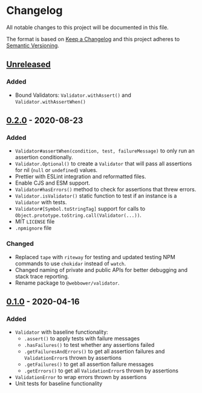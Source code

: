 # Changelog
All notable changes to this project will be documented in this file.

The format is based on [Keep a Changelog][Keep a Changelog] and this project adheres to [Semantic Versioning][Semantic Versioning].

## [Unreleased]
### Added
- Bound Validators: `Validator.withAssert()` and `Validator.withAssertWhen()`

## [0.2.0] - 2020-08-23
### Added
- `Validator#assertWhen(condition, test, failureMessage)` to only run an assertion conditionally.
- `Validator.Optional()` to create a `Validator` that will pass all assertions for nil (`null` or `undefined`) values.
- Prettier with ESLint integration and reformatted files.
- Enable CJS and ESM support.
- `Validator#hasErrors()` method to check for assertions that threw errors.
- `Validator.isValidator()` static function to test if an instance is a `Validator` with tests.
- `Validator#[Symbol.toStringTag]` support for calls to `Object.prototype.toString.call(Validator(...))`.
- MIT `LICENSE` file
- `.npmignore` file

### Changed
- Replaced `tape` with `riteway` for testing and updated testing NPM commands to use `chokidar` instead of `watch`.
- Changed naming of private and public APIs for better debugging and stack trace reporting.
- Rename package to `@webbower/validator`.

## [0.1.0] - 2020-04-16
### Added
- `Validator` with baseline functionality:
  - `.assert()` to apply tests with failure messages
  - `.hasFailures()` to test whether any assertions failed
  - `.getFailuresAndErrors()` to get all assertion failures and `ValidationError`s thrown by assertions
  - `.getFailures()` to get all assertion failure messages
  - `.getErrors()` to get all `ValidationError`s thrown by assertions
- `ValidationError` to wrap errors thrown by assertions
- Unit tests for baseline functionality

<!-- Links -->
[Keep a Changelog]: https://keepachangelog.com/
[Semantic Versioning]: https://semver.org/

<!-- Versions -->
[Unreleased]: https://github.com/webbower/validator/compare/v0.1.0...HEAD
[0.2.0]: https://github.com/webbower/validator/compare/v0.1.0..v0.2.0
[0.1.0]: https://github.com/webbower/validator/releases/v0.1.0
